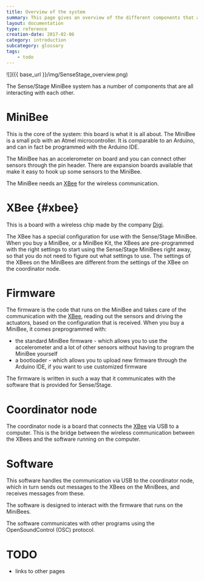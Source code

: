 ```yaml
---
title: Overview of the system
summary: This page gives an overview of the different components that are used in the system
layout: documentation
type: reference
creation-date: 2017-02-06
category: introduction
subcategory: glossary
tags:
    - todo
---
```


![]({{ base_url }}/img/SenseStage_overview.png)

The Sense/Stage MiniBee system has a number of components that are all interacting with each other.

# MiniBee

This is the core of the system: this board is what it is all about. The MiniBee is a small pcb with an Atmel microcontroller. It is comparable to an Arduino, and can in fact be programmed with the Arduino IDE.

The MiniBee has an accelerometer on board and you can connect other sensors through the pin header. There are expansion boards available that make it easy to hook up some sensors to the MiniBee.

The MiniBee needs an [XBee](#xbee) for the wireless communication.

# XBee {#xbee}

This is a board with a wireless chip made by the company [Digi](http://digi.com).

The XBee has a special configuration for use with the Sense/Stage MiniBee. When you buy a MiniBee, or a MiniBee Kit, the XBees are pre-programmed with the right settings to start using the Sense/Stage MiniBees right away, so that you do not need to figure out what settings to use. The settings of the XBees on the MiniBees are different from the settings of the XBee on the coordinator node.


# Firmware

The firmware is the code that runs on the MiniBee and takes care of the communication with the [XBee](#xbee), reading out the sensors and driving the actuators, based on the configuration that is received. When you buy a MiniBee, it comes preprogrammed with:

* the standard MiniBee firmware - which allows you to use the accelerometer and a lot of other sensors without having to program the MiniBee yourself
* a bootloader - which allows you to upload new firmware through the Arduino IDE, if you want to use customized firmware

The firmware is written in such a way that it communicates with the software that is provided for Sense/Stage.

# Coordinator node

The coordinator node is a board that connects the [XBee](#xbee) via USB to a computer. This is the bridge between the wireless communication between the XBees and the software running on the computer.

# Software

This software handles the communication via USB to the coordinator node, which in turn sends out messages to the XBees on the MiniBees, and receives messages from these.

The software is designed to interact with the firmware that runs on the MiniBees.

The software communicates with other programs using the OpenSoundControl (OSC) protocol.


# TODO

- links to other pages

